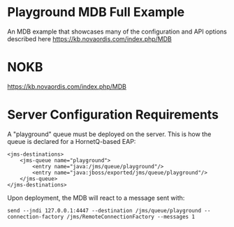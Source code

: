 # Playground MDB Full Example

An MDB example that showcases many of the configuration and API options described here https://kb.novaordis.com/index.php/MDB

# NOKB

https://kb.novaordis.com/index.php/MDB

# Server Configuration Requirements

A "playground" queue must be deployed on the server. This is how the queue is declared for a HornetQ-based EAP:

````
<jms-destinations>
    <jms-queue name="playground">
        <entry name="java:/jms/queue/playground"/>
        <entry name="java:jboss/exported/jms/queue/playground"/>
    </jms-queue>
</jms-destinations>
````


Upon deployment, the MDB will react to a message sent with:

````
send --jndi 127.0.0.1:4447 --destination /jms/queue/playground --connection-factory /jms/RemoteConnectionFactory --messages 1
````